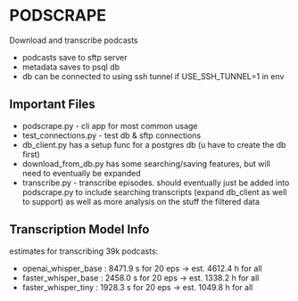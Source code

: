 # PODSCRAPE
Download and transcribe podcasts

* podcasts save to sftp server
* metadata saves to psql db
* db can be connected to using ssh tunnel if USE_SSH_TUNNEL=1 in env

## Important Files
* podscrape.py - cli app for most common usage
* test_connections.py - test db & sftp connections
* db_client.py has a setup func for a postgres db (u have to create the db first)
* download_from_db.py has some searching/saving features, but will need to eventually be expanded
* transcribe.py - transcribe episodes. should eventually just be added into podscrape.py
to include searching transcripts (expand db_client as well to support) as well as more analysis
on the stuff the filtered data

## Transcription Model Info
estimates for transcribing 39k podcasts:
* openai_whisper_base          : 8471.9 s for 20 eps →  est. 4612.4 h for all
* faster_whisper_base          : 2458.0 s for 20 eps →  est. 1338.2 h for all
* faster_whisper_tiny          : 1928.3 s for 20 eps →  est. 1049.8 h for all

